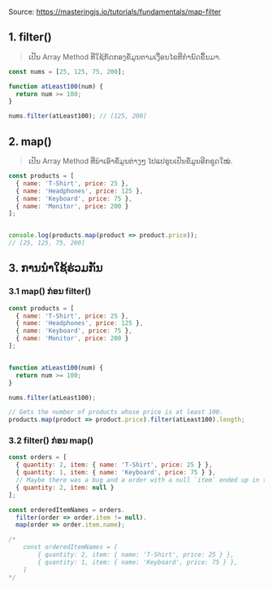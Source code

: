 Source: https://masteringjs.io/tutorials/fundamentals/map-filter

## 1. filter()

> ເປັນ Array Method ທີ່ໃຊ້ກັດກອງຂໍ້ມູນຕາມເງື່ອນໄຂທີ່ກຳນົດຂຶ້ນມາ.

```javascript
const nums = [25, 125, 75, 200];

function atLeast100(num) {
  return num >= 100;
}

nums.filter(atLeast100); // [125, 200]
```

## 2. map()

> ເປັນ Array Method ທີ່ນຳເອົາຂໍ້ມູນຕ່າງໆ ໄປແປຮູບເປັນຂໍ້ມູນອີກຊຸດໃໝ່.

```javascript
const products = [
  { name: 'T-Shirt', price: 25 },
  { name: 'Headphones', price: 125 },
  { name: 'Keyboard', price: 75 },
  { name: 'Monitor', price: 200 }
];


console.log(products.map(product => product.price));
// [25, 125, 75, 200]
```

## 3. ການນຳໃຊ້ຮ່ວມກັນ

### 3.1 map() ກ່ອນ filter()


```javascript
const products = [
  { name: 'T-Shirt', price: 25 },
  { name: 'Headphones', price: 125 },
  { name: 'Keyboard', price: 75 },
  { name: 'Monitor', price: 200 }
];


function atLeast100(num) {
  return num >= 100;
}

nums.filter(atLeast100);

// Gets the number of products whose price is at least 100.
products.map(product => product.price).filter(atLeast100).length;

```

### 3.2 filter() ກ່ອນ map()

```javascript
const orders = [
  { quantity: 2, item: { name: 'T-Shirt', price: 25 } },
  { quantity: 1, item: { name: 'Keyboard', price: 75 } },
  // Maybe there was a bug and a order with a null `item` ended up in the database!
  { quantity: 2, item: null }
];

const orderedItemNames = orders.
  filter(order => order.item != null).
  map(order => order.item.name);

/*
	const orderedItemNames = [
		{ quantity: 2, item: { name: 'T-Shirt', price: 25 } },
		{ quantity: 1, item: { name: 'Keyboard', price: 75 } },
	]
*/
```